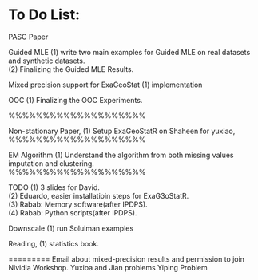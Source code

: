 # To Do List:
PASC Paper

Guided MLE
(1) write two main examples for Guided MLE on real datasets and synthetic datasets.<br />
(2) Finalizing the Guided MLE Results.<br />

Mixed precision support for ExaGeoStat
(1) implementation<br />

OOC 
(1) Finalizing the OOC Experiments.<br />

%%%%%%%%%%%%%%%%%%%%

Non-stationary Paper,
(1) Setup ExaGeoStatR on Shaheen for yuxiao,<br />
%%%%%%%%%%%%%%%%%%%%

EM Algorithm
(1) Understand the algorithm from both missing values imputation and clustering.<br />
%%%%%%%%%%%%%%%%%%%%

TODO
(1) 3 slides for David.<br />
(2) Eduardo, easier installatioin steps for ExaG3oStatR. <br /> 
(3) Rabab: Memory software(after IPDPS).<br />
(4) Rabab: Python scripts(after IPDPS).<br />

Downscale 
(1) run Soluiman examples

Reading,
(1) statistics book.



=========
Email about mixed-precision results and permission to join Nividia Workshop.
Yuxioa and Jian problems
Yiping Problem


